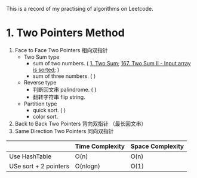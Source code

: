 This is a record of my practising of algorithms on Leetcode.

# 1. Two Pointers Method


  
1. Face to Face Two Pointers 相向双指针 
   - Two Sum type
     - sum of two numbers. ( [1. Two Sum](leetcode/1.twosum.md); [167. Two Sum II - Input array is sorted](leetcode/167.Two_Sum_II_Input_array_is_sorted.md);  )
     - sum of three numbers. ( )
   - Reverse type     
     - 判断回文串 palindrome. (  )
     - 翻转字符串 flip string. 
   - Partition type
     - quick sort. (  )
     - color sort.
2. Back to Back Two Pointers 背向双指针 （最长回文串）
3. Same Direction Two Pointers 同向双指针  

||Time Complexity|Space Complexity|
|-|-|-|
|Use HashTable| O(n)|O(n)|
|USe sort + 2 pointers|O(nlogn)|O(1)|

